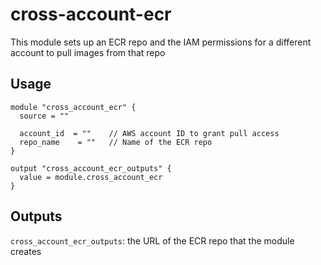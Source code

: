 # cross-account-ecr

This module sets up an ECR repo and the IAM permissions for a different account to pull images from that repo

## Usage

```
module "cross_account_ecr" {
  source = ""

  account_id  = ""    // AWS account ID to grant pull access
  repo_name    = ""   // Name of the ECR repo 
}

output "cross_account_ecr_outputs" {
  value = module.cross_account_ecr
}
```

## Outputs

`cross_account_ecr_outputs`: the URL of the ECR repo that the module creates
